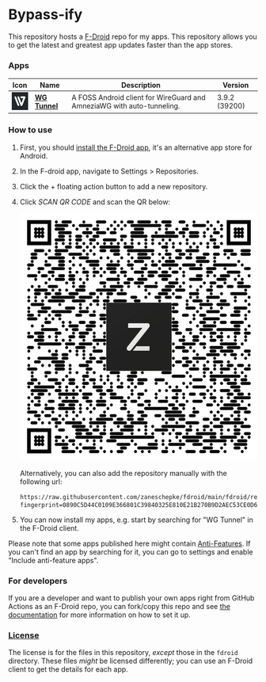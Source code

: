 # Bypass-ify

This repository hosts a [F-Droid](https://f-droid.org/) repo for my apps. This repository allows you to get the latest and greatest app updates faster than the app stores.

### Apps

<!-- This table is auto-generated. Do not edit -->

| Icon                                                                                                                                                                          | Name                                                  | Description                                                            | Version       |
| ----------------------------------------------------------------------------------------------------------------------------------------------------------------------------- | ----------------------------------------------------- | ---------------------------------------------------------------------- | ------------- |
| <a href="https://github.com/wgtunnel/wgtunnel"><img src="fdroid/repo/com.zaneschepke.wireguardautotunnel/en-US/icon.png" alt="WG Tunnel icon" width="36px" height="36px"></a> | [**WG Tunnel**](https://github.com/wgtunnel/wgtunnel) | A FOSS Android client for WireGuard and AmneziaWG with auto-tunneling. | 3.9.2 (39200) |

<!-- end apps table -->

### How to use

1. First, you should [install the F-Droid app](https://f-droid.org/), it's an alternative app store for Android.
2. In the F-droid app, navigate to Settings > Repositories.
3. Click the + floating action button to add a new repository.
4. Click _SCAN QR CODE_ and scan the QR below:

   <p align="center">
     <img src=".github/qrcode.png?raw=true" alt="F-Droid repo QR code" style="width:500px;height:500px;"/>
   </p>

   Alternatively, you can also add the repository manually with the following url:

   ```
   https://raw.githubusercontent.com/zaneschepke/fdroid/main/fdroid/repo?fingerprint=0890C5D44C0109E366801C39840325E810E21B270B9D2AEC53CE0D6C5FC849DB
   ```

5. You can now install my apps, e.g. start by searching for "WG Tunnel" in the F-Droid client.

Please note that some apps published here might contain [Anti-Features](https://f-droid.org/en/docs/Anti-Features/). If you can't find an app by searching for it, you can go to settings and enable "Include anti-feature apps".

### For developers

If you are a developer and want to publish your own apps right from GitHub Actions as an F-Droid repo, you can fork/copy this repo and see [the documentation](setup.md) for more information on how to set it up.

### [License](LICENSE)

The license is for the files in this repository, _except_ those in the `fdroid` directory. These files _might_ be licensed differently; you can use an F-Droid client to get the details for each app.
